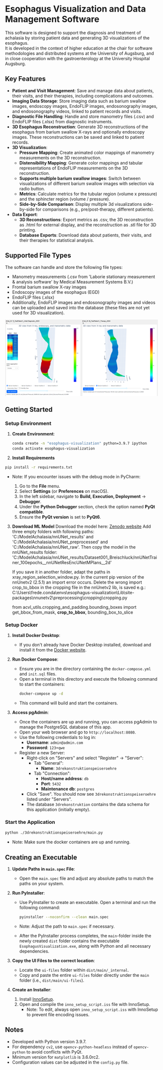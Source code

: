# Esophagus Visualization and Data Management Software

This software is designed to support the diagnosis and treatment of achalasia by storing patient data and generating 3D visualizations of the esophagus.  
It is developed in the context of higher education at the chair for software methodologies and distributed systems at the University of Augsburg, and in close cooperation with the gastroenterology at the University Hospital Augsburg.

## Key Features

- **Patient and Visit Management**: Save and manage data about patients, their visits, and their therapies, including complications and outcomes.
- **Imaging Data Storage**: Store imaging data such as barium swallow images, endoscopy images, EndoFLIP images, endosonography images, and endosonography videos, linked to patient records and visits.
- **Diagnostic File Handling**: Handle and store manometry files (.csv) and EndoFLIP files (.xlsx) from diagnostic instruments.
- **3D Esophagus Reconstruction**: Generate 3D reconstructions of the esophagus from barium swallow X-rays and optionally endoscopy images. These reconstructions can be saved and linked to patient records.
- **3D Visualization**:
  - **Pressure Mapping**: Create animated color mappings of manometry measurements on the 3D reconstruction.
  - **Distensibility Mapping**: Generate color mappings and tabular representations of EndoFLIP measurements on the 3D reconstruction.
  - **Supports multiple barium swallow images**: Switch between visualizations of different barium swallow images with selection via radio button.
  - **Metrics**: Calculate metrics for the tubular region (volume x pressure) and the sphincter region (volume / pressure).
  - **Side-by-Side Comparison**: Display multiple 3d visualizations side-by-side for comparisons (e.g., pre/post-therapy, different patients).
- **Data Export**:
  - **3D Reconstructions**: Export metrics as .csv, the 3D reconstruction as .html for external display, and the reconstruction as .stl file for 3D printing.
  - **Database Exports**: Download data about patients, their visits, and their therapies for statistical analysis.

## Supported File Types

The software can handle and store the following file types:
- Manometry measurements (.csv from 'Laborie stationary measurement & analysis software' by Medical Measurement Systems B.V.)
- Frontal barium swallow X-ray images
- Endoscopy images of the esophagus (EGD)
- EndoFLIP files (.xlsx)
- Additionally, EndoFLIP images and endosonography images and videos can be uploaded and saved into the database (these files are not yet used for 3D visualization).

![Example Visualization](3drekonstruktionspeiseroehre/media/Readme-Picture.png)

## Getting Started

### Setup Environment

1. **Create Environment**:
    ```sh
    conda create -n "esophagus-visualization" python=3.9.7 ipython
    conda activate esophagus-visualization
    ```

2. **Install Requirements**

```sh
pip install -r requirements.txt
```
- Note: If you encounter issues with the debug mode in PyCharm:

  1. Go to the **File** menu.
  2. Select **Settings** (or **Preferences** on macOS).
  3. In the left sidebar, navigate to **Build, Execution, Deployment** -> **Debugger**.
  4. Under the **Python Debugger** section, check the option named **PyQt compatible**.
  5. Ensure the **PyQt version** is set to **PyQt6**.

3. **Download ML Model**
    Download the model here:
    [Zenodo website](https://zenodo.org/records/13980656?preview=1&token=eyJhbGciOiJIUzUxMiJ9.eyJpZCI6IjA3MGI0MjI0LWEyN2ItNDlkNC05YjgxLTBkZThlNzgzNTljYSIsImRhdGEiOnt9LCJyYW5kb20iOiI4N2U4MmUxOTc3YTk2NTYxMDFmMjdiNzMyMjQzYWRiMCJ9.ISNr53t3UU1rBfBdi6Iyo8qznD_iIQSOMYUj6afUhyQqGPQlrKrNkVhttZcLL-Vc1brNMbboOo1KlUMVxBc4bg)
    Add three empty folders with following paths: 'C:/ModelAchalasia/nnUNet_results' and 'C:/ModelAchalasia/nnUNet_preprocessed' and 'C:/ModelAchalasia/nnUNet_raw'. Then copy the model in the nnUNet_results folder: 
    'C:/ModelAchalasia/nnUNet_results/Dataset001_Breischluck/nnUNetTrainer_100epochs__nnUNetResEncUNetMPlans__2d'

    If you save it in another folder, adapt the paths in xray_region_selection_window.py.
    In the current pip version of the nnUnetv2 (2.5.1) an import error occurs. Delete the wrong import crop_to_bbox in the cropping file in the nnUnetv2 lib, is saved e.g.: 
    C:\Users\frede\.conda\envs\esophagus-visualization\Lib\site-packages\nnunetv2\preprocessing\cropping\cropping.py


    
    from acvl_utils.cropping_and_padding.bounding_boxes import get_bbox_from_mask, **crop_to_bbox**, bounding_box_to_slice
   
### Setup Docker
1. **Install Docker Desktop**: 
    - If you don't already have Docker Desktop installed, download and install it from the [Docker website](https://www.docker.com/products/docker-desktop). 


2. **Run Docker Compose**:
    - Ensure you are in the directory containing the `docker-compose.yml` and `init.sql` files.
    - Open a terminal in this directory and execute the following command to start the containers:
      ```sh
      docker-compose up -d
      ```
    - This command will build and start the containers.


3. **Access pgAdmin**:
    - Once the containers are up and running, you can access pgAdmin to manage the PostgreSQL database of this app.
    - Open your web browser and go to `http://localhost:8080`.
    - Use the following credentials to log in:
      - **Username**: `admin@admin.com`
      - **Password**: `123+qwe`
    - Register a new Server:
      - Right-click on "Servers" and select "Register" -> "Server":
        - Tab "General":
          - **Name**: `3drekonstruktionspeiseroehre`
        - Tab "Connection":
          - **Host/name address**: `db`
          - **Port**: `5432`
          - **Maintenance db**: `postgres`
      - Click "Save". You should now see `3drekonstruktionspeiseroehre` listed under "Servers".
      - The database `3drekonstruktion` contains the data schema for this application (initially empty).


### Start the Application

```sh
python ./3drekonstruktionspeiseroehre/main.py
```
- Note: Make sure the docker containers are up and running.

## Creating an Executable
      
1. **Update Paths in `main.spec` File**:
    - Open the `main.spec` file and adjust any absolute paths to match the paths on your system.


2. **Run PyInstaller**:
    - Use PyInstaller to create an executable. Open a terminal and run the following command:
      ```sh
      pyinstaller --noconfirm --clean main.spec
      ```
    - Note: Adjust the path to `main.spec` if necessary.

    - After the PyInstaller process completes, the `main`-folder inside the newly created `dist` folder contains 
   the executable `EsophagusVisualization.exe`, along with Python and all necessary dependencies.


3. **Copy the UI Files to the correct location**:
    - Locate the `ui-files` folder within `dist/main/_internal`.
    - Copy and paste the entire `ui-files` folder directly under the `main` folder (i.e., `dist/main/ui-files`). 


4. **Create an Installer**:

   1. Install [InnoSetup](https://jrsoftware.org/isdl.php).
   2. Open and compile the `inno_setup_script.iss` file with InnoSetup.
       - Note: To edit, always open `inno_setup_script.iss` with InnoSetup to prevent file encoding issues.

## Notes

- Developed with Python version 3.9.7.
- For dependency `cv2`, use `opencv-python-headless` instead of `opencv-python` to avoid conflicts with PyQt.
- Minimum version for `matplotlib` is 3.6.0rc2.
- Configuration values can be adjusted in the `config.py` file.